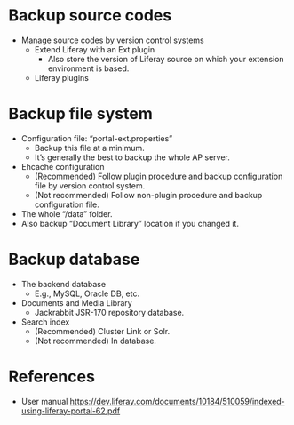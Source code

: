# Backup source codes

* Manage source codes by version control systems
  * Extend Liferay with an Ext plugin
    * Also store the version of Liferay source on which your extension environment is based.
  * Liferay plugins

# Backup file system

* Configuration file: “portal-ext.properties”
  * Backup this file at a minimum.
  * It’s generally the best to backup the whole AP server.
* Ehcache configuration
  * (Recommended) Follow plugin procedure and backup configuration file by version control system.
  * (Not recommended) Follow non-plugin procedure  and backup configuration file.
* The whole “/data” folder.
* Also backup “Document Library” location if you changed it.

# Backup database

* The backend database
  * E.g., MySQL, Oracle DB, etc.
* Documents and Media Library
  * Jackrabbit JSR-170 repository database.
* Search index
  * (Recommended) Cluster Link or Solr.
  * (Not recommended) In database.

# References

* User manual <https://dev.liferay.com/documents/10184/510059/indexed-using-liferay-portal-62.pdf>
